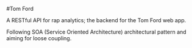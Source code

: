 #Tom Ford

A RESTful API for rap analytics; the backend for the Tom Ford web app.

Following SOA (Service Oriented Architecture) architectural pattern and aiming for loose coupling.
